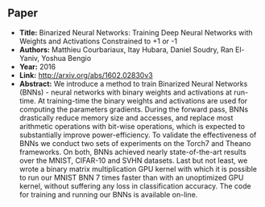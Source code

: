 ## Paper
  - **Title:** Binarized Neural Networks: Training Deep Neural Networks with Weights
  and Activations Constrained to +1 or -1
  - **Authors:** Matthieu Courbariaux, Itay Hubara, Daniel Soudry, Ran El-Yaniv, Yoshua Bengio
  - **Year:** 2016
  - **Link:** http://arxiv.org/abs/1602.02830v3
  - **Abstract:** We introduce a method to train Binarized Neural Networks (BNNs) - neural networks with binary weights and activations at run-time. At training-time the binary weights and activations are used for computing the parameters gradients. During the forward pass, BNNs drastically reduce memory size and accesses, and replace most arithmetic operations with bit-wise operations, which is expected to substantially improve power-efficiency. To validate the effectiveness of BNNs we conduct two sets of experiments on the Torch7 and Theano frameworks. On both, BNNs achieved nearly state-of-the-art results over the MNIST, CIFAR-10 and SVHN datasets. Last but not least, we wrote a binary matrix multiplication GPU kernel with which it is possible to run our MNIST BNN 7 times faster than with an unoptimized GPU kernel, without suffering any loss in classification accuracy. The code for training and running our BNNs is available on-line.
